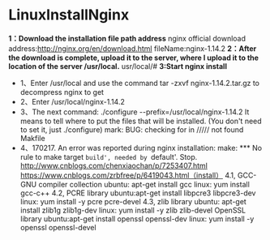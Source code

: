 # LinuxInstallNginx
**1：Download the installation file path address**
nginx official download address:http://nginx.org/en/download.html
fileName:nginx-1.14.2
**2：After the download is complete, upload it to the server, where I upload it to the location of the server /usr/local.**
usr/local/#
**3:Start nginx install**
* 1、Enter /usr/local and use the command tar -zxvf nginx-1.14.2.tar.gz to decompress nginx to get
* 2、Enter /usr/local/nginx-1.14.2
* 3、The next command: ./configure --prefix=/usr/local/nginx-1.14.2 It means to tell where to put the files that will be installed. (You don't need to set it, just ./configure)
mark:
   BUG: checking for in ///// not found 
   Makfile
* 4、170217. An error was reported during nginx installation: make: *** No rule to make target `build', needed by `default'. Stop.
http://www.cnblogs.com/chenxiaochan/p/7253407.html
https://www.cnblogs.com/zrbfree/p/6419043.html（install）
4.1, GCC-GNU compiler collection
      ubuntu: apt-get install gcc
      linux: yum install gcc-c++
4.2, PCRE library
         ubuntu:apt-get install libpcre3 libpcre3-dev
         linux: yum install -y pcre pcre-devel
4.3, zlib library
         ubuntu: apt-get install zlib1g zlib1g-dev
         linux: yum install -y zlib zlib-devel
OpenSSL library
         ubuntu:apt-get install openssl openssl-dev
         linux: yum install -y openssl openssl-devel




